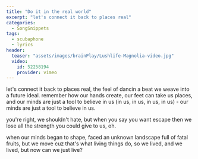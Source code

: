 ```yaml
---
title: "Do it in the real world"
excerpt: "let's connect it back to places real"
categories:
  - SongSnippets
tags:
  - scubaphone
  - lyrics
header:
  teaser: "assets/images/brainPlay/Lushlife-Magnolia-video.jpg"
  video:
    id: 52258194
    provider: vimeo
---
```


let's connect it back to places real, the feel of dancin a beat we weave into a future ideal. remember how our hands create, our feet can take us places, and our minds are just a tool to believe in us (in us, in us, in us, in us) - our minds are just a tool to believe in us. 

you're right, we shouldn't hate, but when you say you want escape then we lose all the strength you could give to us, oh. 

when our minds began to shape, faced an unknown landscape full of fatal fruits, but we move cuz that's what living things do, so we lived, and we lived, but now can we just live?
